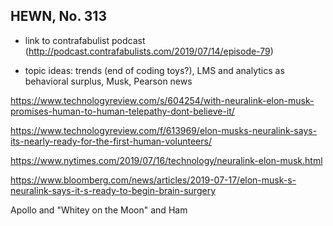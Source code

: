 ## HEWN, No. 313

* link to contrafabulist podcast (http://podcast.contrafabulists.com/2019/07/14/episode-79)

* topic ideas: trends (end of coding toys?), LMS and analytics as behavioral surplus, Musk, Pearson news

https://www.technologyreview.com/s/604254/with-neuralink-elon-musk-promises-human-to-human-telepathy-dont-believe-it/

https://www.technologyreview.com/f/613969/elon-musks-neuralink-says-its-nearly-ready-for-the-first-human-volunteers/

https://www.nytimes.com/2019/07/16/technology/neuralink-elon-musk.html

https://www.bloomberg.com/news/articles/2019-07-17/elon-musk-s-neuralink-says-it-s-ready-to-begin-brain-surgery

Apollo and "Whitey on the Moon" and Ham
